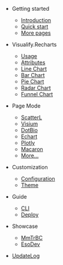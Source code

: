 -   Getting started

    -   [Introduction](/README.md)
    -   [Quick start](/quickstart.md)
    -   [More pages](/more-pages.md)

-   Visualify.Recharts
    
    -   [Usage](/rechart-basic-usage.md)
    -   [Attributes](/rechart-attributes.md)
    -   [Line Chart](/Rechart/line.md)
    -   [Bar Chart](/Rechart/bar.md)
    -   [Pie Chart](/Rechart/pie.md)
    -   [Radar Chart](/Rechart/radar.md)
    -   [Funnel Chart](/Rechart/funnel.md)
    
  
-   Page Mode

    -   [ScatterL](/components/scatterL.md)
    -   [Visium](/components/visium.md)
    -   [DotBio](/components/dotBio.md)
    -   [Echart](/components/echart.md)
    -   [Plotly](/components/plotly.md)
    -   [Macaron](/components/macaron.md)
    -   [More...](/components/more.md)

-   Customization

    -   [Configuration](/configuration.md)
    -   [Theme](/theme.md)

-   Guide

    -   [CLI](/CLI.md)
    -   [Deploy](/deploy.md)

-   Showcase

    -   [MmTrBC](https://visualify.pharmacy.arizona.edu/MmTrBC/)
    -   [EsoDev](https://visualify.pharmacy.arizona.edu/EsoDev/)

-   [UpdateLog](/log.md)

